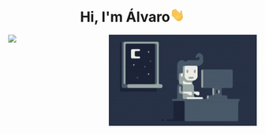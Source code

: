 <h1 align="center">Hi, I'm Álvaro<img src="https://raw.githubusercontent.com/ABSphreak/ABSphreak/master/gifs/Hi.gif" width="30px"></h1>
<img alt="Night Coding" src="https://raw.githubusercontent.com/AVS1508/AVS1508/master/assets/Night-Coding.gif" align="right"/>
<img height="180em" src="https://github-readme-stats-eight-theta.vercel.app/api/top-langs/?username=alvalogue72&layout=compact&langs_count=8&theme=algolia"/>

<!--
**Alvalogue72/Alvalogue72** is a ✨ _special_ ✨ repository because its `README.md` (this file) appears on your GitHub profile.

Here are some ideas to get you started:

- 🔭 I’m currently working on ...
- 🌱 I’m currently learning ...
- 👯 I’m looking to collaborate on ...
- 🤔 I’m looking for help with ...
- 💬 Ask me about ...
- 📫 How to reach me: ...
- 😄 Pronouns: ...
- ⚡ Fun fact: ...
-->

